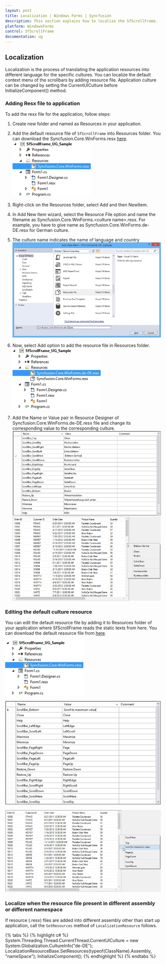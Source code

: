 ```yaml
---
layout: post
title: Localization | Windows Forms | Syncfusion
description: This section explains how to localize the SfScrollFrame.
platform: WindowsForms
control: SfScrollFrame
documentation: ug
---
```


## Localization

Localization is the process of translating the application resources into different language for the specific cultures. You can localize the default context menu of the scrollbars by adding resource file. Application culture can be changed by setting the CurrentUICulture before InitializeComponent() method.

### Adding Resx file to application

To add the resx file for the application, follow steps:

1. Create new folder and named as Resources in your application.

2. Add the default resource file of `SfScrollFrame` into Resources folder. You can download the Syncfusion.Core.WinForms.resx [here](http://www.syncfusion.com/downloads/support/directtrac/general/ze/Syncfusion.Core.WinForms-1127975576).
![](SfScrollFrame_images/SfScrollFrame_img10.jpg)

3. Right-click on the Resources folder, select Add and then NewItem. 

4. In Add New Item wizard, select the Resource File option and name the filename as Syncfusion.Core.WinForms.&lt;culture name&gt;.resx. For example, you have to give name as Syncfusion.Core.WinForms.de-DE.resx for German culture. 

5. The culture name indicates the name of language and country
![](SfScrollFrame_images/SfScrollFrame_img11.jpg) 

6. Now, select Add option to add the resource file in Resources folder.<br>
![](SfScrollFrame_images/SfScrollFrame_img12.jpg)

7. Add the Name or Value pair in Resource Designer of Syncfusion.Core.WinForms.de-DE.resx file and change its corresponding value to the corresponding culture.
![](SfScrollFrame_images/SfScrollFrame_img13.jpg) <br>
![](SfScrollFrame_images/SfScrollFrame_img14.jpg)

### Editing the default culture resource

You can edit the default resource file by adding it to Resources folder of your application where SfScrollFrame reads the static texts from here. You can download the default resource file from [here](http://www.syncfusion.com/downloads/support/directtrac/general/ze/Syncfusion.Core.WinForms-1127975576).

![](SfScrollFrame_images/SfScrollFrame_img15.jpg)

![](SfScrollFrame_images/SfScrollFrame_img16.jpg)

![](SfScrollFrame_images/SfScrollFrame_img17.jpg)

### Localize when the resource file present in different assembly or different namespace

If resource (.resx) files are added into different assembly other than start up application, call the `SetResources` method of `LocalizationResource` follows.

{% tabs %}
{% highlight c# %}
System.Threading.Thread.CurrentThread.CurrentUICulture = new System.Globalization.CultureInfo("de-DE");
LocalizationResourceBase.SetResources(typeof(ClassName).Assembly, "nameSpace");
InitializeComponent();
{% endhighlight %}
{% endtabs %}